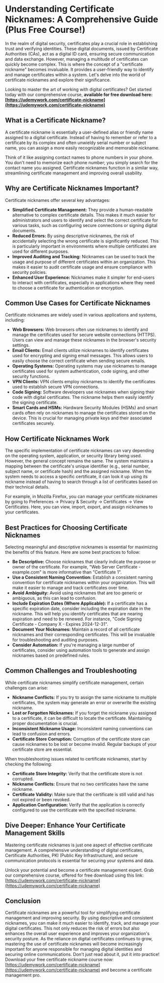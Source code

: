 # Understanding Certificate Nicknames: A Comprehensive Guide (Plus Free Course!)

In the realm of digital security, certificates play a crucial role in establishing trust and verifying identities. These digital documents, issued by Certificate Authorities (CAs), act as a digital ID card, ensuring secure communication and data exchange. However, managing a multitude of certificates can quickly become complex. This is where the concept of a "certificate nickname" becomes invaluable. It provides a user-friendly way to identify and manage certificates within a system. Let's delve into the world of certificate nicknames and explore their significance.

Looking to master the art of working with digital certificates? Get started today with our comprehensive course, **available for free download here: [https://udemywork.com/certificate-nickname](https://udemywork.com/certificate-nickname)**

## What is a Certificate Nickname?

A certificate nickname is essentially a user-defined alias or friendly name assigned to a digital certificate. Instead of having to remember or refer to a certificate by its complex and often unwieldy serial number or subject name, you can assign a more easily recognizable and memorable nickname.

Think of it like assigning contact names to phone numbers in your phone. You don't need to memorize each phone number; you simply search for the contact name you assigned. Certificate nicknames function in a similar way, streamlining certificate management and improving overall usability.

## Why are Certificate Nicknames Important?

Certificate nicknames offer several key advantages:

*   **Simplified Certificate Management:**  They provide a human-readable alternative to complex certificate details. This makes it much easier for administrators and users to identify and select the correct certificate for various tasks, such as configuring secure connections or signing digital documents.
*   **Reduced Errors:** By using descriptive nicknames, the risk of accidentally selecting the wrong certificate is significantly reduced. This is particularly important in environments where multiple certificates are used for different purposes.
*   **Improved Auditing and Tracking:** Nicknames can be used to track the usage and purpose of different certificates within an organization. This makes it easier to audit certificate usage and ensure compliance with security policies.
*   **Enhanced User Experience:** Nicknames make it simpler for end-users to interact with certificates, especially in applications where they need to choose a certificate for authentication or encryption.

## Common Use Cases for Certificate Nicknames

Certificate nicknames are widely used in various applications and systems, including:

*   **Web Browsers:** Web browsers often use nicknames to identify and manage the certificates used for secure website connections (HTTPS). Users can view and manage these nicknames in the browser's security settings.
*   **Email Clients:** Email clients utilize nicknames to identify certificates used for encrypting and signing email messages. This allows users to easily choose the correct certificate when sending secure emails.
*   **Operating Systems:** Operating systems may use nicknames to manage certificates used for system authentication, code signing, and other security functions.
*   **VPN Clients:** VPN clients employ nicknames to identify the certificates used to establish secure VPN connections.
*   **Code Signing:** Software developers use nicknames when signing their code with digital certificates.  The nickname helps them easily identify the signing certificate.
*   **Smart Cards and HSMs:**  Hardware Security Modules (HSMs) and smart cards often rely on nicknames to manage the certificates stored on the device. This is crucial for managing private keys and their associated certificates securely.

## How Certificate Nicknames Work

The specific implementation of certificate nicknames can vary depending on the operating system, application, or security library being used. However, the general concept remains the same. The system maintains a mapping between the certificate's unique identifier (e.g., serial number, subject name, or certificate hash) and the assigned nickname. When the system needs to access a specific certificate, it can look it up using its nickname instead of having to search through a list of certificates based on their technical details.

For example, in Mozilla Firefox, you can manage your certificate nicknames by going to Preferences -> Privacy & Security -> Certificates -> View Certificates. Here, you can view, import, export, and assign nicknames to your certificates.

## Best Practices for Choosing Certificate Nicknames

Selecting meaningful and descriptive nicknames is essential for maximizing the benefits of this feature. Here are some best practices to follow:

*   **Be Descriptive:** Choose nicknames that clearly indicate the purpose or owner of the certificate. For example, "Web Server Certificate - example.com" is more informative than "Certificate 1".
*   **Use a Consistent Naming Convention:** Establish a consistent naming convention for certificate nicknames within your organization. This will make it easier to manage and track certificates over time.
*   **Avoid Ambiguity:** Avoid using nicknames that are too generic or ambiguous, as this can lead to confusion.
*   **Include Expiration Dates (Where Applicable):** If a certificate has a specific expiration date, consider including the expiration date in the nickname. This will help you identify certificates that are nearing expiration and need to be renewed.  For instance, "Code Signing Certificate - Company X - Expires 2024-12-31".
*   **Document Your Nicknames:** Maintain a record of all certificate nicknames and their corresponding certificates. This will be invaluable for troubleshooting and auditing purposes.
*   **Consider Automation:** If you're managing a large number of certificates, consider using automation tools to generate and assign nicknames based on predefined rules.

## Common Challenges and Troubleshooting

While certificate nicknames simplify certificate management, certain challenges can arise:

*   **Nickname Conflicts:**  If you try to assign the same nickname to multiple certificates, the system may generate an error or overwrite the existing nickname.
*   **Lost or Forgotten Nicknames:** If you forget the nickname you assigned to a certificate, it can be difficult to locate the certificate. Maintaining proper documentation is crucial.
*   **Inconsistent Nickname Usage:** Inconsistent naming conventions can lead to confusion and errors.
*   **Certificate Store Corruption:** Corruption of the certificate store can cause nicknames to be lost or become invalid. Regular backups of your certificate store are essential.

When troubleshooting issues related to certificate nicknames, start by checking the following:

*   **Certificate Store Integrity:** Verify that the certificate store is not corrupted.
*   **Nickname Conflicts:** Ensure that no two certificates have the same nickname.
*   **Certificate Validity:** Make sure that the certificate is still valid and has not expired or been revoked.
*   **Application Configuration:** Verify that the application is correctly configured to use the certificate with the specified nickname.

## Dive Deeper: Enhance Your Certificate Management Skills

Mastering certificate nicknames is just one aspect of effective certificate management. A comprehensive understanding of digital certificates, Certificate Authorities, PKI (Public Key Infrastructure), and secure communication protocols is essential for securing your systems and data.

Unlock your potential and become a certificate management expert. Grab our comprehensive course, offered for free download using this link: [https://udemywork.com/certificate-nickname](https://udemywork.com/certificate-nickname)

## Conclusion

Certificate nicknames are a powerful tool for simplifying certificate management and improving security. By using descriptive and consistent nicknames, you can make it much easier to identify, track, and manage your digital certificates.  This not only reduces the risk of errors but also enhances the overall user experience and improves your organization's security posture. As the reliance on digital certificates continues to grow, mastering the use of certificate nicknames will become increasingly important for anyone responsible for managing digital identities and securing online communications.
Don't just read about it, put it into practice! Download your free certificate nickname course now: [https://udemywork.com/certificate-nickname](https://udemywork.com/certificate-nickname) and become a certificate management pro.
